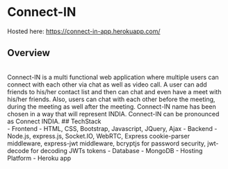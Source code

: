 # Connect-IN
Hosted here: https://connect-in-app.herokuapp.com/
</br>
## Overview
</br>
Connect-IN is a multi functional web application where multiple users can connect with each other via chat as well as video call. A user can add friends to his/her contact list and then can chat and even have a meet with his/her friends. Also, users can chat with each other before the meeting, during the meeting as well after the meeting.
Connect-IN name has been chosen in a way that will represent INDIA. Connect-IN can be pronounced as Connect INDIA.
## TechStack
</br>
- Frontend - HTML, CSS, Bootstrap, Javascript, JQuery, Ajax
- Backend - Node.js,  express.js, Socket.IO, WebRTC, Express cookie-parser middleware, express-jwt middleware, bcryptjs for password security, jwt-decode for decoding JWTs tokens
- Database - MongoDB
- Hosting Platform - Heroku app
